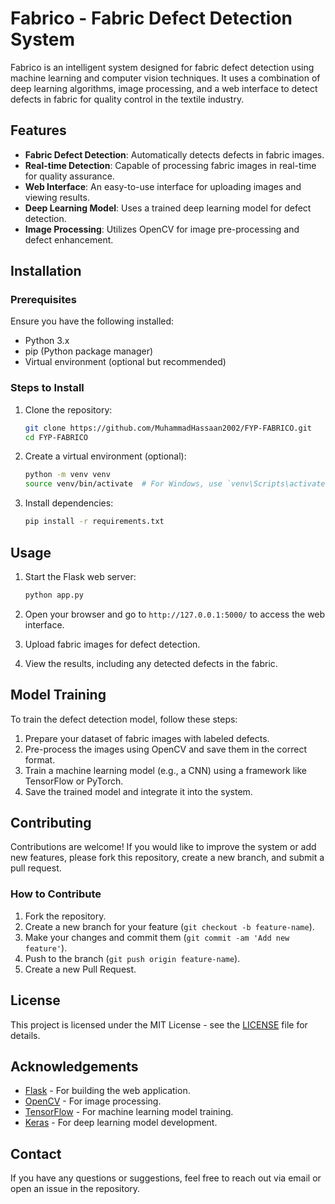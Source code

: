 # Fabrico - Fabric Defect Detection System

Fabrico is an intelligent system designed for fabric defect detection using machine learning and computer vision techniques. It uses a combination of deep learning algorithms, image processing, and a web interface to detect defects in fabric for quality control in the textile industry.

## Features

- **Fabric Defect Detection**: Automatically detects defects in fabric images.
- **Real-time Detection**: Capable of processing fabric images in real-time for quality assurance.
- **Web Interface**: An easy-to-use interface for uploading images and viewing results.
- **Deep Learning Model**: Uses a trained deep learning model for defect detection.
- **Image Processing**: Utilizes OpenCV for image pre-processing and defect enhancement.

## Installation

### Prerequisites

Ensure you have the following installed:

- Python 3.x
- pip (Python package manager)
- Virtual environment (optional but recommended)

### Steps to Install

1. Clone the repository:

    ```bash
    git clone https://github.com/MuhammadHassaan2002/FYP-FABRICO.git
    cd FYP-FABRICO
    ```

2. Create a virtual environment (optional):

    ```bash
    python -m venv venv
    source venv/bin/activate  # For Windows, use `venv\Scripts\activate`
    ```

3. Install dependencies:

    ```bash
    pip install -r requirements.txt
    ```

## Usage

1. Start the Flask web server:

    ```bash
    python app.py
    ```

2. Open your browser and go to `http://127.0.0.1:5000/` to access the web interface.

3. Upload fabric images for defect detection.

4. View the results, including any detected defects in the fabric.

## Model Training

To train the defect detection model, follow these steps:

1. Prepare your dataset of fabric images with labeled defects.
2. Pre-process the images using OpenCV and save them in the correct format.
3. Train a machine learning model (e.g., a CNN) using a framework like TensorFlow or PyTorch.
4. Save the trained model and integrate it into the system.

## Contributing

Contributions are welcome! If you would like to improve the system or add new features, please fork this repository, create a new branch, and submit a pull request.

### How to Contribute

1. Fork the repository.
2. Create a new branch for your feature (`git checkout -b feature-name`).
3. Make your changes and commit them (`git commit -am 'Add new feature'`).
4. Push to the branch (`git push origin feature-name`).
5. Create a new Pull Request.

## License

This project is licensed under the MIT License - see the [LICENSE](LICENSE) file for details.

## Acknowledgements

- [Flask](https://flask.palletsprojects.com/) - For building the web application.
- [OpenCV](https://opencv.org/) - For image processing.
- [TensorFlow](https://www.tensorflow.org/) - For machine learning model training.
- [Keras](https://keras.io/) - For deep learning model development.

## Contact

If you have any questions or suggestions, feel free to reach out via email or open an issue in the repository.
